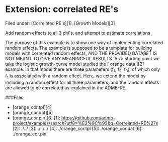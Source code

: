 #  Extension: correlated RE's

Filed under:  [Correlated RE's][1], [Growth Models][3]

Add random effects to all 3 phi's, and attempt to estimate correlations

The purpose of this example is to show one way of implementing correlated random effects. The example is supposed to be a template for building models with correlated random effects, AND THE PROVIDED DATASET IS NOT MEANT TO GIVE ANY MEANINGFUL RESULTS. As a starting point we take the logistic growth-curve model studied the [ orange data ][2] example. In that model there are three parameters (f<sub>1</sub>, f<sub>2</sub>, f<sub>3</sub>), of which only f<sub>1</sub> is associated with a random effect. Here, we extend the model by including a random effect for all three parameters, and the random effects are allowed to be correlated as explained in the ADMB-RE.

###Files:
* [orange_cor.tpl][4]
* [orange_cor.dat][5]
* [orange_cor.pin][6]
[1]: https://github.com/admb-project/examples/search?utf8=%E2%9C%93&q=Correlated+RE%27s
[2]: ./../
[3]: ./../../
[4]: ./orange_cor.tpl
[5]: ./orange_cor.dat
[6]: ./orange_cor.pin
